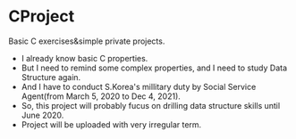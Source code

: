 # CProject
Basic C exercises&amp;simple private projects.

* I already know basic C properties.
* But I need to remind some complex properties, and I need to study Data Structure again.
* And I have to conduct S.Korea's millitary duty by Social Service Agent(from March 5, 2020 to Dec 4, 2021).
* So, this project will probably fucus on drilling data structure skills until June 2020.
* Project will be uploaded with very irregular term.
